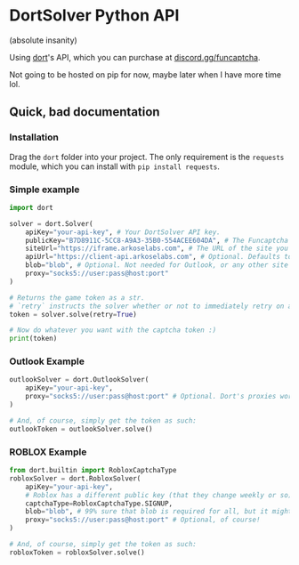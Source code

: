 # DortSolver Python API
(absolute insanity)

Using [dort](https://github.com/dort-dev)'s API, which you can purchase at [discord.gg/funcaptcha](https://discord.gg/funcaptcha).

Not going to be hosted on pip for now, maybe later when I have more time lol.



## Quick, bad documentation

### Installation
Drag the `dort` folder into your project. The only requirement is the `requests` module, which you can install with `pip install requests`.

### Simple example
```python
import dort

solver = dort.Solver(
    apiKey="your-api-key", # Your DortSolver API key.
    publicKey="B7D8911C-5CC8-A9A3-35B0-554ACEE604DA", # The Funcaptcha public key of the website you wish to solve on.
    siteUrl="https://iframe.arkoselabs.com", # The URL of the site you are wishing to solve on (e.g. https://iframe.arkoselabs.com for outlook)
    apiUrl="https://client-api.arkoselabs.com", # Optional. Defaults to https://client-api.arkoselabs.com/.
    blob="blob", # Optional. Not needed for Outlook, or any other site I've tried besides ROBLOX.
    proxy="socks5://user:pass@host:port"
)

# Returns the game token as a str.
# `retry` instructs the solver whether or not to immediately retry on a failed solve attempt.
token = solver.solve(retry=True)

# Now do whatever you want with the captcha token :)
print(token)
```

### Outlook Example
```python
outlookSolver = dort.OutlookSolver(
    apiKey="your-api-key",
    proxy="socks5://user:pass@host:port" # Optional. Dort's proxies work best for Outlook, but ig you can use your own?
)

# And, of course, simply get the token as such:
outlookToken = outlookSolver.solve()
```

### ROBLOX Example
```python
from dort.builtin import RobloxCaptchaType
robloxSolver = dort.RobloxSolver(
    apiKey="your-api-key",
    # Roblox has a different public key (that they change weekly or so) for each task, this will automatically fetch them for you!
    captchaType=RobloxCaptchaType.SIGNUP,
    blob="blob", # 99% sure that blob is required for all, but it might not be for some.
    proxy="socks5://user:pass@host:port" # Optional, of course!
)

# And, of course, simply get the token as such:
robloxToken = robloxSolver.solve()
```
